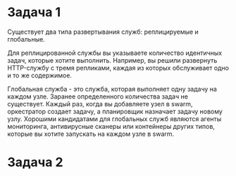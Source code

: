 # Задача 1

Существует два типа развертывания служб: реплицируемые и глобальные.

Для реплицированной службы вы указываете количество идентичных задач, которые хотите выполнить. Например, вы решили развернуть HTTP-службу с тремя репликами, каждая из которых обслуживает одно и то же содержимое.

Глобальная служба - это служба, которая выполняет одну задачу на каждом узле. Заранее определенного количества задач не существует. Каждый раз, когда вы добавляете узел в swarm, оркестратор создает задачу, а планировщик назначает задачу новому узлу. Хорошими кандидатами для глобальных служб являются агенты мониторинга, антивирусные сканеры или контейнеры других типов, которые вы хотите запускать на каждом узле в swarm.

# Задача 2

